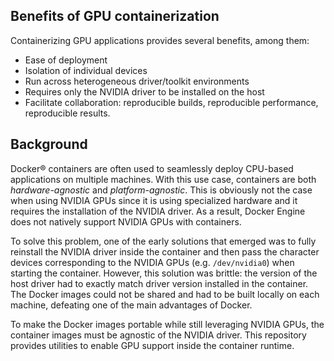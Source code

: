 ## Benefits of GPU containerization

Containerizing GPU applications provides several benefits, among them:

* Ease of deployment
* Isolation of individual devices
* Run across heterogeneous driver/toolkit environments
* Requires only the NVIDIA driver to be installed on the host
* Facilitate collaboration: reproducible builds, reproducible performance, reproducible results.

## Background
Docker® containers are often used to seamlessly deploy CPU-based applications on multiple machines. With this use case, containers are both *hardware-agnostic* and *platform-agnostic*. This is obviously not the case when using NVIDIA GPUs since it is using specialized hardware and it requires the installation of the NVIDIA driver. As a result, Docker Engine does not natively support NVIDIA GPUs with containers.

To solve this problem, one of the early solutions that emerged was to fully reinstall the NVIDIA driver inside the container and then pass the character devices corresponding to the NVIDIA GPUs (e.g. `/dev/nvidia0`) when starting the container. However, this solution was brittle: the version of the host driver had to exactly match driver version installed in the container. The Docker images could not be shared and had to be built locally on each machine, defeating one of the main advantages of Docker.

To make the Docker images portable while still leveraging NVIDIA GPUs, the container images must be agnostic of the NVIDIA driver. This repository provides utilities to enable GPU support inside the container runtime.
